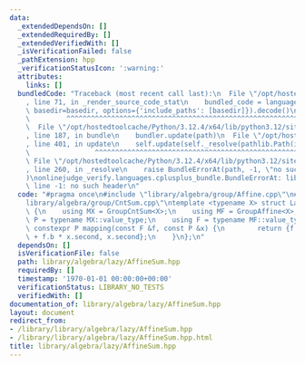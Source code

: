 ```yaml
---
data:
  _extendedDependsOn: []
  _extendedRequiredBy: []
  _extendedVerifiedWith: []
  _isVerificationFailed: false
  _pathExtension: hpp
  _verificationStatusIcon: ':warning:'
  attributes:
    links: []
  bundledCode: "Traceback (most recent call last):\n  File \"/opt/hostedtoolcache/Python/3.12.4/x64/lib/python3.12/site-packages/onlinejudge_verify/documentation/build.py\"\
    , line 71, in _render_source_code_stat\n    bundled_code = language.bundle(stat.path,\
    \ basedir=basedir, options={'include_paths': [basedir]}).decode()\n          \
    \         ^^^^^^^^^^^^^^^^^^^^^^^^^^^^^^^^^^^^^^^^^^^^^^^^^^^^^^^^^^^^^^^^^^^^^^^^^^^^^^^^^\n\
    \  File \"/opt/hostedtoolcache/Python/3.12.4/x64/lib/python3.12/site-packages/onlinejudge_verify/languages/cplusplus.py\"\
    , line 187, in bundle\n    bundler.update(path)\n  File \"/opt/hostedtoolcache/Python/3.12.4/x64/lib/python3.12/site-packages/onlinejudge_verify/languages/cplusplus_bundle.py\"\
    , line 401, in update\n    self.update(self._resolve(pathlib.Path(included), included_from=path))\n\
    \                ^^^^^^^^^^^^^^^^^^^^^^^^^^^^^^^^^^^^^^^^^^^^^^^^^^^^^^^^^\n \
    \ File \"/opt/hostedtoolcache/Python/3.12.4/x64/lib/python3.12/site-packages/onlinejudge_verify/languages/cplusplus_bundle.py\"\
    , line 260, in _resolve\n    raise BundleErrorAt(path, -1, \"no such header\"\
    )\nonlinejudge_verify.languages.cplusplus_bundle.BundleErrorAt: library/algebra/group/Affine.cpp:\
    \ line -1: no such header\n"
  code: "#pragma once\n#include \"library/algebra/group/Affine.cpp\"\n#include \"\
    library/algebra/group/CntSum.cpp\"\ntemplate <typename X> struct LazyAffineSum\
    \ {\n    using MX = GroupCntSum<X>;\n    using MF = GroupAffine<X>;\n    using\
    \ P = typename MX::value_type;\n    using F = typename MF::value_type;\n    static\
    \ constexpr P mapping(const F &f, const P &x) {\n        return {f.a * x.first\
    \ + f.b * x.second, x.second};\n    }\n};\n"
  dependsOn: []
  isVerificationFile: false
  path: library/algebra/lazy/AffineSum.hpp
  requiredBy: []
  timestamp: '1970-01-01 00:00:00+00:00'
  verificationStatus: LIBRARY_NO_TESTS
  verifiedWith: []
documentation_of: library/algebra/lazy/AffineSum.hpp
layout: document
redirect_from:
- /library/library/algebra/lazy/AffineSum.hpp
- /library/library/algebra/lazy/AffineSum.hpp.html
title: library/algebra/lazy/AffineSum.hpp
---
```

